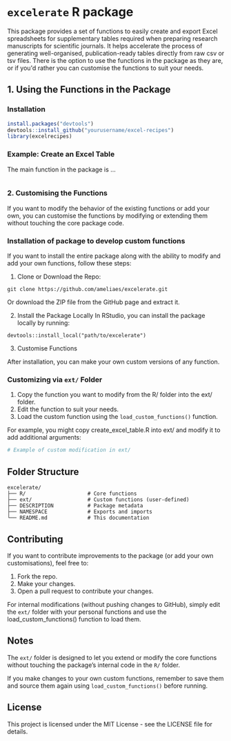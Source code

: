 # `excelerate` R package

This package provides a set of functions to easily create and export Excel spreadsheets for supplementary tables required when preparing research manuscripts for scientific journals. It helps accelerate the process of generating well-organised, publication-ready tables directly from raw csv or tsv files. There is the option to use the functions in the package as they are, or if you'd rather you can customise the functions to suit your needs.

## 1. Using the Functions in the Package

### Installation

``` r
install.packages("devtools")
devtools::install_github("yourusername/excel-recipes")
library(excelrecipes)
```

### Example: Create an Excel Table

The main function in the package is ...

``` r
```

### 2. Customising the Functions

If you want to modify the behavior of the existing functions or add your own, you can customise the functions by modifying or extending them without touching the core package code.

### Installation of package to develop custom functions

If you want to install the entire package along with the ability to modify and add your own functions, follow these steps:

1.  Clone or Download the Repo:

```         
git clone https://github.com/ameliaes/excelerate.git
```

Or download the ZIP file from the GitHub page and extract it.

2.  Install the Package Locally In RStudio, you can install the package locally by running:

```         
devtools::install_local("path/to/excelerate")
```

3.  Customise Functions

After installation, you can make your own custom versions of any function.

### Customizing via `ext/` Folder

1.  Copy the function you want to modify from the R/ folder into the ext/ folder.
2.  Edit the function to suit your needs.
3.  Load the custom function using the `load_custom_functions()` function.

For example, you might copy create_excel_table.R into ext/ and modify it to add additional arguments:

``` r
# Example of custom modification in ext/

```

## Folder Structure

```         
excelerate/
├── R/                    # Core functions
├── ext/                  # Custom functions (user-defined)
├── DESCRIPTION           # Package metadata
├── NAMESPACE             # Exports and imports
└── README.md             # This documentation
```

## Contributing

If you want to contribute improvements to the package (or add your own customisations), feel free to:

1.  Fork the repo.
2.  Make your changes.
3.  Open a pull request to contribute your changes.

For internal modifications (without pushing changes to GitHub), simply edit the `ext/` folder with your personal functions and use the load_custom_functions() function to load them.

## Notes

The `ext/` folder is designed to let you extend or modify the core functions without touching the package’s internal code in the `R/` folder.

If you make changes to your own custom functions, remember to save them and source them again using `load_custom_functions()` before running.

## License

This project is licensed under the MIT License - see the LICENSE file for details.
